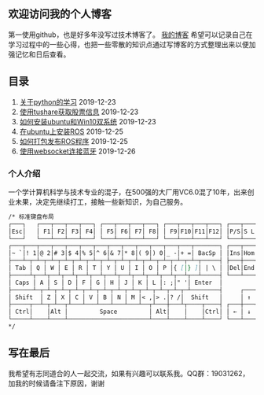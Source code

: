 ## 欢迎访问我的个人博客

第一使用github，也是好多年没写过技术博客了。 [我的博客](https://github.com/layabout4233629/layabout/edit/master/index.md) 希望可以记录自己在学习过程中的一些心得，也把一些零散的知识点通过写博客的方式整理出来以便加强记忆和日后查看。

## 目录

1. [关于python的学习](https://github.com/layabout4233629/blog/issues/1) 2019-12-23
1. [使用tushare获取股票信息](https://github.com/layabout4233629/layabout/issues/2)  2019-12-23
1. [如何安装ubuntu和Win10双系统](https://github.com/layabout4233629/layabout/issues/3)  2019-12-23
1. [在ubuntu上安装ROS](https://github.com/layabout4233629/layabout/issues/4) 2019-12-25
1. [如何打包发布ROS程序](https://github.com/layabout4233629/layabout/issues/5) 2019-12-25
1. [使用websocket连接蓝牙](https://github.com/layabout4233629/layabout/issues/6) 2019-12-26

### 个人介绍
一个学计算机科学与技术专业的混子，在500强的大厂用VC6.0混了10年，出来创业未果，决定先继续打工，接触一些新知识，为自己服务。

```markdown
/* 标准键盘布局
┌───┐   ┌───┬───┬───┬───┐ ┌───┬───┬───┬───┐ ┌───┬───┬───┬───┐ ┌───┬───┬───┐
│Esc│   │ F1│ F2│ F3│ F4│ │ F5│ F6│ F7│ F8│ │ F9│F10│F11│F12│ │P/S│S L│P/B│  ┌┐    ┌┐    ┌┐
└───┘   └───┴───┴───┴───┘ └───┴───┴───┴───┘ └───┴───┴───┴───┘ └───┴───┴───┘  └┘    └┘    └┘
┌───┬───┬───┬───┬───┬───┬───┬───┬───┬───┬───┬───┬───┬───────┐ ┌───┬───┬───┐ ┌───┬───┬───┬───┐
│~ `│! 1│@ 2│# 3│$ 4│% 5│^ 6│& 7│* 8│( 9│) 0│_ -│+ =│ BacSp │ │Ins│Hom│PUp│ │N L│ / │ * │ - │
├───┴─┬─┴─┬─┴─┬─┴─┬─┴─┬─┴─┬─┴─┬─┴─┬─┴─┬─┴─┬─┴─┬─┴─┬─┴─┬─────┤ ├───┼───┼───┤ ├───┼───┼───┼───┤
│ Tab │ Q │ W │ E │ R │ T │ Y │ U │ I │ O │ P │{ [│} ]│ | \ │ │Del│End│PDn│ │ 7 │ 8 │ 9 │   │
├─────┴┬──┴┬──┴┬──┴┬──┴┬──┴┬──┴┬──┴┬──┴┬──┴┬──┴┬──┴┬──┴─────┤ └───┴───┴───┘ ├───┼───┼───┤ + │
│ Caps │ A │ S │ D │ F │ G │ H │ J │ K │ L │: ;│" '│ Enter  │               │ 4 │ 5 │ 6 │   │
├──────┴─┬─┴─┬─┴─┬─┴─┬─┴─┬─┴─┬─┴─┬─┴─┬─┴─┬─┴─┬─┴─┬─┴────────┤     ┌───┐     ├───┼───┼───┼───┤
│ Shift  │ Z │ X │ C │ V │ B │ N │ M │< ,│> .│? /│  Shift   │     │ ↑ │     │ 1 │ 2 │ 3 │   │
├─────┬──┴─┬─┴──┬┴───┴───┴───┴───┴───┴──┬┴───┼───┴┬────┬────┤ ┌───┼───┼───┐ ├───┴───┼───┤ E││
│ Ctrl│    │Alt │         Space         │ Alt│    │    │Ctrl│ │ ← │ ↓ │ → │ │   0   │ . │←─┘│
└─────┴────┴────┴───────────────────────┴────┴────┴────┴────┘ └───┴───┴───┘ └───────┴───┴───┘
*/
```

## 写在最后

我希望有志同道合的人一起交流，如果有兴趣可以联系我。QQ群：19031262，加我的时候请备注下原因，谢谢
